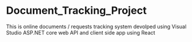 # Document_Tracking_Project
This is online documents / requests tracking system devolped using Visual Studio ASP.NET core web API and client side app using React
